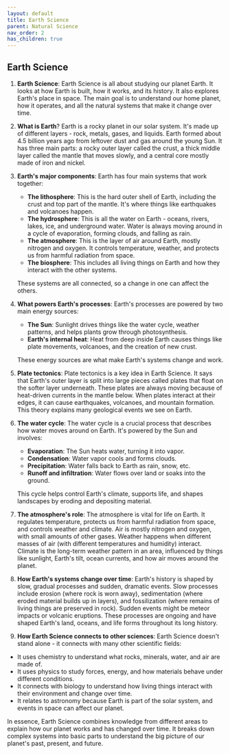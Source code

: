 ```yaml
---
layout: default
title: Earth Science
parent: Natural Science
nav_order: 2
has_children: true
---
```


## Earth Science

1. **Earth Science**: Earth Science is all about studying our planet Earth. It looks at how Earth is built, how it works, and its history. It also explores Earth's place in space. The main goal is to understand our home planet, how it operates, and all the natural systems that make it change over time.

2. **What is Earth**? Earth is a rocky planet in our solar system. It's made up of different layers - rock, metals, gases, and liquids. Earth formed about 4.5 billion years ago from leftover dust and gas around the young Sun. It has three main parts: a rocky outer layer called the crust, a thick middle layer called the mantle that moves slowly, and a central core mostly made of iron and nickel.

3. **Earth's major components**: Earth has four main systems that work together:
    - **The lithosphere**: This is the hard outer shell of Earth, including the crust and top part of the mantle. It's where things like earthquakes and volcanoes happen.
    - **The hydrosphere**: This is all the water on Earth - oceans, rivers, lakes, ice, and underground water. Water is always moving around in a cycle of evaporation, forming clouds, and falling as rain.
    - **The atmosphere**: This is the layer of air around Earth, mostly nitrogen and oxygen. It controls temperature, weather, and protects us from harmful radiation from space.
    - **The biosphere**: This includes all living things on Earth and how they interact with the other systems.
    
    These systems are all connected, so a change in one can affect the others.

4. **What powers Earth's processes**: Earth's processes are powered by two main energy sources:
    - **The Sun**: Sunlight drives things like the water cycle, weather patterns, and helps plants grow through photosynthesis.
    - **Earth's internal heat**: Heat from deep inside Earth causes things like plate movements, volcanoes, and the creation of new crust.
    
    These energy sources are what make Earth's systems change and work.

6. **Plate tectonics**: Plate tectonics is a key idea in Earth Science. It says that Earth's outer layer is split into large pieces called plates that float on the softer layer underneath. These plates are always moving because of heat-driven currents in the mantle below. When plates interact at their edges, it can cause earthquakes, volcanoes, and mountain formation. This theory explains many geological events we see on Earth.

7. **The water cycle**: The water cycle is a crucial process that describes how water moves around on Earth. It's powered by the Sun and involves:
    - **Evaporation**: The Sun heats water, turning it into vapor.
    - **Condensation**: Water vapor cools and forms clouds.
    - **Precipitation**: Water falls back to Earth as rain, snow, etc.
    - **Runoff and infiltration**: Water flows over land or soaks into the ground.
    
    This cycle helps control Earth's climate, supports life, and shapes landscapes by eroding and depositing material.

8. **The atmosphere's role**: The atmosphere is vital for life on Earth. It regulates temperature, protects us from harmful radiation from space, and controls weather and climate. Air is mostly nitrogen and oxygen, with small amounts of other gases. Weather happens when different masses of air (with different temperatures and humidity) interact. Climate is the long-term weather pattern in an area, influenced by things like sunlight, Earth's tilt, ocean currents, and how air moves around the planet.

9. **How Earth's systems change over time**: Earth's history is shaped by slow, gradual processes and sudden, dramatic events. Slow processes include erosion (where rock is worn away), sedimentation (where eroded material builds up in layers), and fossilization (where remains of living things are preserved in rock). Sudden events might be meteor impacts or volcanic eruptions. These processes are ongoing and have shaped Earth's land, oceans, and life forms throughout its long history.

10. **How Earth Science connects to other sciences**: Earth Science doesn't stand alone - it connects with many other scientific fields:
   - It uses chemistry to understand what rocks, minerals, water, and air are made of.
   - It uses physics to study forces, energy, and how materials behave under different conditions.
   - It connects with biology to understand how living things interact with their environment and change over time.
   - It relates to astronomy because Earth is part of the solar system, and events in space can affect our planet.

In essence, Earth Science combines knowledge from different areas to explain how our planet works and has changed over time. It breaks down complex systems into basic parts to understand the big picture of our planet's past, present, and future.
